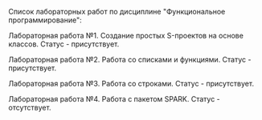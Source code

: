 Список лабораторных работ по дисциплине "Функциональное программирование":

Лабораторная работа №1. Создание простых S-проектов на основе классов. Статус - присутствует.

Лабораторная работа №2. Работа со списками и функциями. Статус - присутствует.

Лабораторная работа №3. Работа со строками. Статус - присутствует.

Лабораторная работа №4. Работа с пакетом SPARK. Статус - отсутствует.
